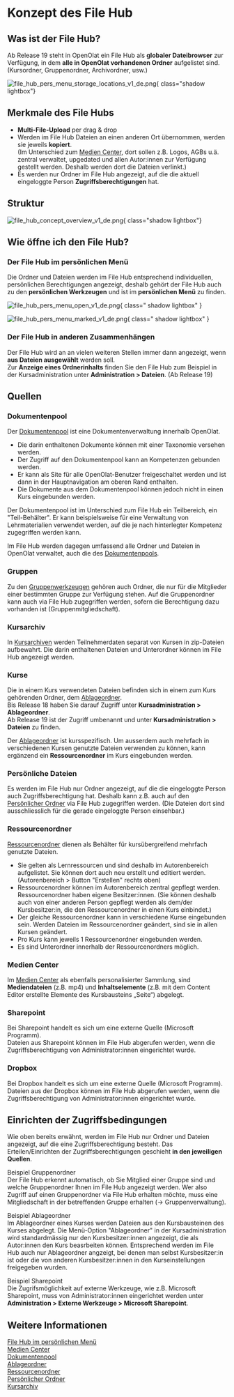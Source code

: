# Konzept des File Hub



## Was ist der File Hub?

Ab Release 19 steht in OpenOlat ein File Hub als **globaler Dateibrowser** zur Verfügung, in dem **alle in OpenOlat vorhandenen Ordner** aufgelistet sind. (Kursordner, Gruppenordner, Archivordner, usw.) 

![file_hub_pers_menu_storage_locations_v1_de.png](assets/file_hub_pers_menu_storage_locations_v1_de.png){ class="shadow lightbox"}


## Merkmale des File Hubs

* **Multi-File-Upload** per drag & drop
* Werden im File Hub Dateien an einen anderen Ort übernommen, werden sie jeweils **kopiert**. <br>
(Im Unterschied zum [Medien Center](../personal_menu/Media_Center.de.md), dort sollen z.B. Logos, AGBs u.ä. zentral verwaltet, upgedated und allen Autor:innen zur Verfügung gestellt werden. Deshalb werden dort die Dateien verlinkt.)
* Es werden nur Ordner im File Hub angezeigt, auf die die aktuell eingeloggte Person **Zugriffsberechtigungen** hat.


## Struktur


![file_hub_concept_overview_v1_de.png](assets/file_hub_concept_overview_v1_de.png){ class="shadow lightbox"}



## Wie öffne ich den File Hub?

### Der File Hub im persönlichen Menü

Die Ordner und Dateien werden im File Hub entsprechend individuellen, persönlichen Berechtigungen angezeigt, deshalb gehört der File Hub auch zu den **persönlichen Werkzeugen** und ist im **persönlichen Menü** zu finden.

![file_hub_pers_menu_open_v1_de.png](assets/file_hub_pers_menu_open_v1_de.png){ class=" shadow lightbox" }

![file_hub_pers_menu_marked_v1_de.png](assets/file_hub_pers_menu_marked_v1_de.png){ class=" shadow lightbox" }



### Der File Hub in anderen Zusammenhängen

Der File Hub wird an an vielen weiteren Stellen immer dann angezeigt, wenn **aus Dateien ausgewählt** werden soll.<br>
Zur **Anzeige eines Ordnerinhalts** finden Sie den File Hub zum Beispiel in der Kursadministration unter **Administration > Dateien**. (Ab Release 19)



## Quellen

### Dokumentenpool

Der [Dokumentenpool](../../manual_admin/administration/Modules_Document_pool.de.md) ist eine Dokumentenverwaltung innerhalb OpenOlat.

* Die darin enthaltenen Dokumente können mit einer Taxonomie versehen werden.
* Der Zugriff auf den Dokumentenpool kann an Kompetenzen gebunden werden.
* Er kann als Site für alle OpenOlat-Benutzer freigeschaltet werden und ist dann in der Hauptnavigation am oberen Rand enthalten.
* Die Dokumente aus dem Dokumentenpool können jedoch nicht in einen Kurs eingebunden werden.

Der Dokumentenpool ist im Unterschied zum File Hub ein Teilbereich, ein "Teil-Behälter". Er kann beispielsweise für eine Verwaltung von Lehrmaterialien verwendet werden, auf die je nach hinterlegter Kompetenz zugegriffen werden kann.

Im File Hub werden dagegen umfassend alle Ordner und Dateien in OpenOlat verwaltet, auch die des [Dokumentenpools](../../manual_admin/administration/Modules_Document_pool.de.md).


### Gruppen

Zu den [Gruppenwerkzeugen](../groups/Using_Group_Tools.de.md) gehören auch Ordner, die nur für die Mitglieder einer bestimmten Gruppe zur Verfügung stehen.
Auf die Gruppenordner kann auch via File Hub zugegriffen werden, sofern die Berechtigung dazu vorhanden ist (Gruppenmitgliedschaft). 


### Kursarchiv

In [Kursarchiven](../learningresources/Course_Archiving.de.md) werden Teilnehmerdaten separat von Kursen in zip-Dateien aufbewahrt. Die darin enthaltenen Dateien und Unterordner können im File Hub angezeigt werden.


### Kurse

Die in einem Kurs verwendeten Dateien befinden sich in einem zum Kurs gehörenden Ordner, dem [Ablageordner](../learningresources/Storage_folder.de.md).<br>
Bis Release 18 haben Sie darauf Zugriff unter **Kursadministration > Ablageordner**.<br>
Ab Release 19 ist der Zugriff umbenannt und unter **Kursadministration > Dateien** zu finden.

Der [Ablageordner](../learningresources/Storage_folder.de.md) ist kursspezifisch. Um ausserdem auch mehrfach in verschiedenen Kursen genutzte Dateien verwenden zu können, kann ergänzend ein **Ressourcenordner** im Kurs eingebunden werden. 


### Persönliche Dateien

Es werden im File Hub nur Ordner angezeigt, auf die die eingeloggte Person auch Zugriffsberechtigung hat. Deshalb kann z.B. auch auf den [Persönlicher Ordner](../personal_menu/Personal_folders.de.md) via File Hub zugegriffen werden. (Die Dateien dort sind ausschliesslich für die gerade eingeloggte Person einsehbar.)


### Ressourcenordner

[Ressourcenordner](../learningresources/Resource_Folder.de.md) dienen als Behälter für kursübergreifend mehrfach genutzte Dateien.

* Sie gelten als Lernressourcen und sind deshalb im Autorenbereich aufgelistet. Sie können dort auch neu erstellt und editiert werden. (Autorenbereich > Button "Erstellen" rechts oben)
* Ressourcenordner können im Autorenbereich zentral gepflegt werden. Ressourcenordner haben eigene Besitzer:innen. (Sie können deshalb auch von einer anderen Person gepflegt werden als dem/der Kursbesitzer:in, die den Ressourcenordner in einen Kurs einbindet.)
* Der gleiche Ressourcenordner kann in verschiedene Kurse eingebunden sein. Werden Dateien im Ressourcenordner geändert, sind sie in allen Kursen geändert.
* Pro Kurs kann jeweils 1 Ressourcenordner eingebunden werden. 
* Es sind Unterordner innerhalb der Ressourcenordners möglich.


### Medien Center

Im [Medien Center](../personal_menu/Media_Center.de.md) als ebenfalls personalisierter Sammlung, sind **Mediendateien** (z.B. mp4) und **Inhaltselemente** (z.B. mit dem Content Editor erstellte Elemente des Kursbausteins „Seite“) abgelegt. 



### Sharepoint

Bei Sharepoint handelt es sich um eine externe Quelle (Microsoft Programm).<br>
Dateien aus Sharepoint können im File Hub abgerufen werden, wenn die Zugriffsberechtigung von Administrator:innen eingerichtet wurde.


### Dropbox

Bei Dropbox handelt es sich um eine externe Quelle (Microsoft Programm).
Dateien aus der Dropbox können im File Hub abgerufen werden, wenn die Zugriffsberechtigung von Administrator:innen eingerichtet wurde.


## Einrichten der Zugriffsbedingungen

Wie oben bereits erwähnt, werden im File Hub nur Ordner und Dateien angezeigt, auf die eine Zugriffsberechtigung besteht. Das Erteilen/Einrichten der Zugriffsberechtigungen geschieht **in den jeweiligen Quellen**.

Beispiel Gruppenordner<br>
Der File Hub erkennt automatisch, ob Sie Mitglied einer Gruppe sind und welche Gruppenordner Ihnen im File Hub angezeigt werden. Wer also Zugriff auf einen Gruppenordner via File Hub erhalten möchte, muss eine Mitgliedschaft in der betreffenden Gruppe erhalten (-> Gruppenverwaltung).

Beispiel Ablageordner<br>
Im Ablageordner eines Kurses werden Dateien aus den Kursbausteinen des Kurses abgelegt. Die Menü-Option "Ablageordner" in der Kursadministration wird standardmässig nur den Kursbesitzer:innen angezeigt, die als Autor:innen den Kurs beasrbeiten können. Entsprechend werden im File Hub auch nur Ablageordner angzeigt, bei denen man selbst Kursbesitzer:in ist oder die von anderen Kursbesitzer:innen in den Kurseinstellungen freigegeben wurden.

Beispiel Sharepoint<br>
Die Zugrifsmöglichkeit auf externe Werkzeuge, wie z.B. Microsoft Sharepoint, muss von Administrator:innen eingerichtet werden unter **Administration > Externe Werkzeuge > Microsoft Sharepoint**.


## Weitere Informationen

[File Hub im persönlichen Menü](../personal_menu/File_Hub.de.md)<br>
[Medien Center](../personal_menu/Media_Center.de.md)<br>
[Dokumentenpool](../../manual_admin/administration/Modules_Document_pool.de.md)<br>
[Ablageordner](../learningresources/Storage_folder.de.md)<br>
[Ressourcenordner](../learningresources/Resource_Folder.de.md)<br>
[Persönlicher Ordner](../personal_menu/Personal_folders.de.md)<br>
[Kursarchiv](../learningresources/Course_Archiving.de.md)<br>



